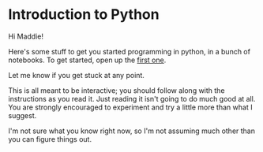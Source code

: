 # Introduction to Python

Hi Maddie!

Here's some stuff to get you started programming in python, in a bunch of notebooks. To get started, open up the [first one](01_setup.ipynb).

Let me know if you get stuck at any point.

This is all meant to be interactive; you should follow along with the instructions as you read it. Just reading it isn't going to do much good at all. You are strongly encouraged to experiment and try a little more than what I suggest.

I'm not sure what you know right now, so I'm not assuming much other than you can figure things out.
